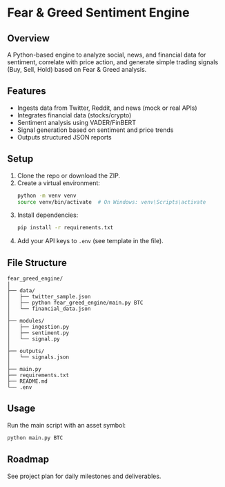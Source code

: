 # Fear & Greed Sentiment Engine

## Overview
A Python-based engine to analyze social, news, and financial data for sentiment, correlate with price action, and generate simple trading signals (Buy, Sell, Hold) based on Fear & Greed analysis.

## Features
- Ingests data from Twitter, Reddit, and news (mock or real APIs)
- Integrates financial data (stocks/crypto)
- Sentiment analysis using VADER/FinBERT
- Signal generation based on sentiment and price trends
- Outputs structured JSON reports

## Setup
1. Clone the repo or download the ZIP.
2. Create a virtual environment:
   ```bash
   python -m venv venv
   source venv/bin/activate  # On Windows: venv\Scripts\activate
   ```
3. Install dependencies:
   ```bash
   pip install -r requirements.txt
   ```
4. Add your API keys to `.env` (see template in the file).

## File Structure
```
fear_greed_engine/
│
├── data/
│   ├── twitter_sample.json
│   ├── python fear_greed_engine/main.py BTC
│   └── financial_data.json
│
├── modules/
│   ├── ingestion.py
│   ├── sentiment.py
│   └── signal.py
│
├── outputs/
│   └── signals.json
│
├── main.py
├── requirements.txt
├── README.md
└── .env
```

## Usage
Run the main script with an asset symbol:
```bash
python main.py BTC
```

## Roadmap
See project plan for daily milestones and deliverables. 